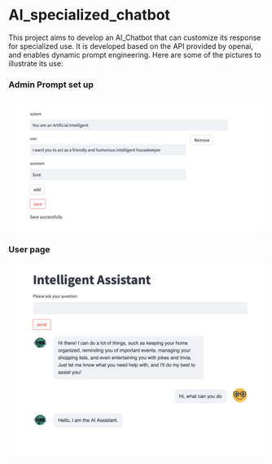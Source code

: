 # AI_specialized_chatbot
This project aims to develop an AI_Chatbot that can customize its response for specialized use.  It is developed based on the API provided by openai, and enables dynamic prompt engineering. 
Here are some of the pictures to illustrate its use:
<h3>Admin Prompt set up</h3> 
<img src="https://github.com/alandong1234/AI_specialized_chatbot/blob/main/pictures/admin_prompt.png" alt="user page" width="600">
<h3>User page</h3> 
<img src="https://github.com/alandong1234/AI_specialized_chatbot/blob/main/pictures/user_page.png" alt="user page" width="600">
